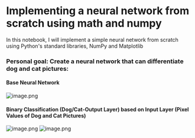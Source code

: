 # Implementing a neural network from scratch using math and numpy
In this notebook, I will implement a simple neural network from scratch using Python's standard libraries, NumPy and Matplotlib

### Personal goal: Create a neural network that can differentiate dog and cat pictures:
#### Base Neural Network
![image.png](attachment:2499c7cc-5fd5-49ec-a0fe-d10be876f7a6.png)

#### Binary Classification (Dog/Cat-Output Layer) based on Input Layer (Pixel Values of Dog and Cat Pictures)
![image.png](attachment:dc8af289-8ffe-4191-8631-f54de932cbb2.png)
![image.png](attachment:c9a74a1b-89a5-4f10-a4c2-a3b861dda7b2.png)
